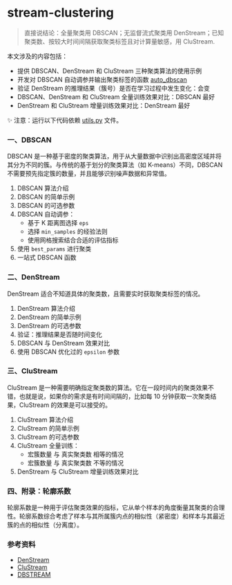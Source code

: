 # stream-clustering

> 直接说结论：全量聚类用 DBSCAN；无监督流式聚类用 DenStream；已知聚类数、按较大时间间隔获取聚类标签且对计算量敏感，用 CluStream.

本文涉及的内容包括：

- 提供 DBSCAN、DenStream 和 CluStream 三种聚类算法的使用示例
- 开发对 DBSCAN 自动调参并输出聚类标签的函数 [auto_dbscan](/utils.py#L76)
- 验证 DenStream 的推理结果（簇号）是否在学习过程中发生变化：会变
- DBSCAN、DenStream 和 CluStream 全量训练效果对比：DBSCAN 最好
- DenStream 和 CluStream 增量训练效果对比：DenStream 最好

✨ 注意：运行以下代码依赖 [utils.py](/utils.py) 文件。

### 一、DBSCAN

DBSCAN 是一种基于密度的聚类算法，用于从大量数据中识别出高密度区域并将其分为不同的簇。与传统的基于划分的聚类算法（如 K-means）不同，DBSCAN 不需要预先指定簇的数量，并且能够识别噪声数据和异常值。

1. DBSCAN 算法介绍
2. DBSCAN 的简单示例
3. DBSCAN 的可选参数
4. DBSCAN 自动调参：
    - 基于 K 距离图选择 `eps`
    - 选择 `min_samples` 的经验法则
    - 使用网格搜索结合合适的评估指标
5. 使用 `best_params` 进行聚类
6. 一站式 DBSCAN 函数


### 二、DenStream

DenStream 适合不知道具体的聚类数，且需要实时获取聚类标签的情况。

1. DenStream 算法介绍
2. DenStream 的简单示例
3. DenStream 的可选参数
4. 验证：推理结果是否随时间变化
5. DBSCAN 与 DenStream 效果对比
6. 使用 DBSCAN 优化过的 `epsilon` 参数


### 三、CluStream

CluStream 是一种需要明确指定聚类数的算法。它在一段时间内的聚类效果不错，也就是说，如果你的需求是有时间间隔的，比如每 10 分钟获取一次聚类结果，CluStream 的效果是可以接受的。

1. CluStream 算法介绍
2. CluStream 的简单示例
3. CluStream 的可选参数
4. CluStream 全量训练：
    - 宏簇数量 与 真实聚类数 相等的情况
    - 宏簇数量 与 真实聚类数 不等的情况
5. DenStream 与 CluStream 增量训练效果对比


### 四、附录：轮廓系数

轮廓系数是一种用于评估聚类效果的指标，它从单个样本的角度衡量其聚类的合理性。轮廓系数综合考虑了样本与其所属簇内点的相似性（紧密度）和样本与其最近簇的点的相似性（分离度）。


### 参考资料

- <a href="https://riverml.xyz/latest/api/cluster/DenStream/" target="_blank">DenStream</a>
- <a href="https://riverml.xyz/latest/api/cluster/CluStream/" target="_blank">CluStream</a>
- <a href="https://riverml.xyz/latest/api/cluster/DBSTREAM/" target="_blank">DBSTREAM</a>

